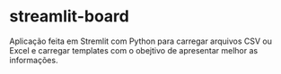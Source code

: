 # streamlit-board
Aplicação feita em Stremlit com Python para carregar arquivos CSV ou Excel e carregar templates com o obejtivo de apresentar melhor as informações.

